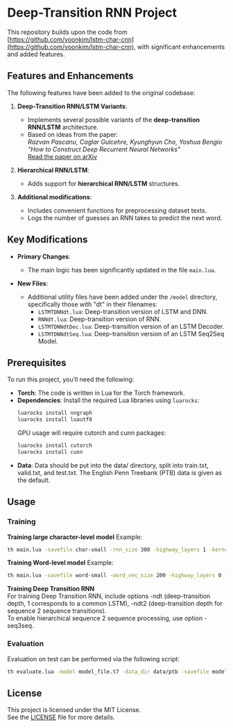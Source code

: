 # Deep-Transition RNN Project

This repository builds upon the code from [https://github.com/yoonkim/lstm-char-cnn](https://github.com/yoonkim/lstm-char-cnn), with significant enhancements and added features.

## Features and Enhancements

The following features have been added to the original codebase:

1. **Deep-Transition RNN/LSTM Variants**:
   - Implements several possible variants of the **deep-transition RNN/LSTM** architecture.
   - Based on ideas from the paper:  
     *Razvan Pascanu, Caglar Gulcehre, Kyunghyun Cho, Yoshua Bengio*  
     *"How to Construct Deep Recurrent Neural Networks"*   
     [Read the paper on arXiv](https://arxiv.org/abs/1312.6026)

2. **Hierarchical RNN/LSTM**:
   - Adds support for **hierarchical RNN/LSTM** structures.

3. **Additional modifications**:
   - Includes convenient functions for preprocessing dataset texts.
   - Logs the number of guesses an RNN takes to predict the next word.

## Key Modifications
- **Primary Changes**:
  - The main logic has been significantly updated in the file `main.lua`.

- **New Files**:
  - Additional utility files have been added under the `/model` directory, specifically those with "dt" in their filenames:
    - `LSTMTDNNdt.lua`: Deep-transition version of LSTM and DNN.
    - `RNNdt.lua`: Deep-transition version of RNN.
    - `LSTMTDNNdtDec.lua`: Deep-transition version of an LSTM Decoder.
    - `LSTMTDNNdtSeq.lua`: Deep-transition version of an LSTM Seq2Seq Model.

## Prerequisites
To run this project, you’ll need the following:
- **Torch**: The code is written in Lua for the Torch framework. 
- **Dependencies**: Install the required Lua libraries using `luarocks`:
    ```bash
    luarocks install nngraph
    luarocks install luautf8
    ```
  GPU usage will require cutorch and cunn packages:
    ```bash
    luarocks install cutorch
    luarocks install cunn
    ```
- **Data**: Data should be put into the data/ directory, split into train.txt, valid.txt, and test.txt. The English Penn Treebank (PTB) data is given as the default.

## Usage
### Training
**Training large character-level model**
  Example:
  ```bash
  th main.lua -savefile char-small -rnn_size 300 -highway_layers 1 -kernels '{1,2,3,4,5,6}' -feature_maps '{25,50,75,100,125,150}' -EOS '+'
  ```
**Training Word-level model**
  Example:
  ```bash
  th main.lua -savefile word-small -word_vec_size 200 -highway_layers 0 -use_chars 0 -use_words 1 -rnn_size 200 -EOS '+'
  ```
**Training Deep Transition RNN**  
  For training Deep Transition RNN, include options -ndt (deep-transition depth, 1 corresponds to a common LSTM), -ndt2 (deep-transition depth for sequence 2 sequence transitions).  
  To enable hierarchical sequence 2 sequence processing, use option -seq3seq.  
  
### Evaluation
Evaluation on test can be performed via the following script:
  ```bash
  th evaluate.lua -model model_file.t7 -data_dir data/ptb -savefile model_results.t7
  ```

## License
This project is licensed under the MIT License.  
See the [LICENSE](LICENSE) file for more details.
